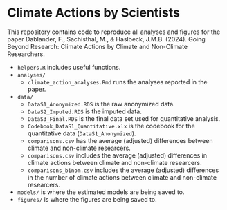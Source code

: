 # Climate Actions by Scientists
This repository contains code to reproduce all analyses and figures for the paper Dablander, F., Sachisthal, M., & Haslbeck, J.M.B. (2024). Going Beyond Research: Climate Actions by Climate and Non-Climate Researchers.

- `helpers.R` includes useful functions.
- `analyses/`
    - `climate_action_analyses.Rmd` runs the analyses reported in the paper.
- `data/`
    - `DataS1_Anonymized.RDS` is the raw anonymized data.
    - `DataS2_Imputed.RDS` is the imputed data.
    - `DataS3_Final.RDS` is the final data set used for quantitative analysis.
    - `Codebook_DataS1_Quantitative.xlx` is the codebook for the quantitative data (`DataS1_Anonymized`).
    - `comparisons.csv` has the average (adjusted) differences between climate and non-climate researcers.
    - `comparisons.csv` includes the average (adjusted) differences in climate actions between climate and non-climate researcers.
    - `comparisons_binom.csv` includes the average (adjusted) differences in the number of climate actions between climate and non-climate researcers.
- `models/` is where the estimated models are being saved to.
- `figures/` is where the figures are being saved to.
